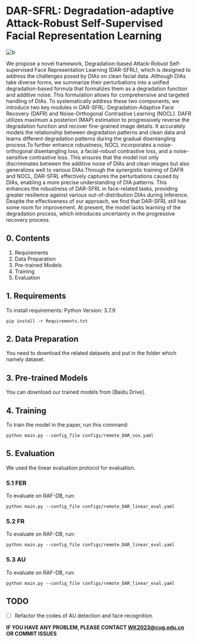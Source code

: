 # DAR-SFRL: Degradation-adaptive Attack-Robust Self-Supervised Facial Representation Learning
![b](https://github.com/user-attachments/assets/f843c1d2-efc7-48a3-85e6-bb865abd0146)

We propose a novel framework, Degradation-based Attack-Robust Self-supervised Face Representation Learning (DAR-SFRL), which is designed to address the challenges posed by DIAs on clean facial data. Although DIAs take diverse forms, we summarize their perturbations into a unified degradation-based formula that formalizes them as a degradation function and additive noise. This formulation allows for comprehensive and targeted handling of DIAs. To systematically address these two components, we introduce two key modules in DAR-SFRL: Degradation-Adaptive Face Recovery (DAFR) and Noise-Orthogonal Contrastive Learning (NOCL). DAFR utilizes maximum a posteriori (MAP) estimation to progressively reverse the degradation function and recover fine-grained image details. It accurately models the relationship between degradation patterns and clean data and learns different degradation patterns during the gradual disentangling process.To further enhance robustness, NOCL incorporates a noise-orthogonal disentangling loss, a facial-robust contrastive loss, and a noise-sensitive contrastive loss. This ensures that the model not only discriminates between the additive noise of DIAs and clean images but also generalizes well to various DIAs.Through the synergistic training of DAFR and NOCL, DAR-SFRL effectively captures the perturbations caused by DIAs, enabling a more precise understanding of DIA patterns. This enhances the robustness of DAR-SFRL in face-related tasks, providing greater resilience against various out-of-distribution DIAs during inference. Despite the effectiveness of our approach, we find that DAR-SFRL still has some room for improvement. At present, the model lacks learning of the degradation process, which introduces uncertainty in the progressive recovery process.

## 0. Contents
1. Requirements
2. Data Preparation
3. Pre-trained Models
4. Training
5. Evaluation

## 1. Requirements

To install requirements:
Python Version: 3.7.9

```
pip install -r Requirements.txt
```

## 2. Data Preparation

You need to download the related datasets  and put in the folder which namely dataset.

## 3. Pre-trained Models

You can download our trained models from [Baidu Drive].

## 4. Training

To train the model in the paper, run this command:

```
python main.py --config_file configs/remote_DAR_vox.yaml
```

## 5. Evaluation

We used the linear evaluation protocol for evaluation.

### 5.1 FER

To evaluate on RAF-DB, run:

```
python main.py --config_file configs/remote_DAR_linear_eval.yaml

```
### 5.2 FR

To evaluate on RAF-DB, run:

```
python main.py --config_file configs/remote_DAR_linear_eval.yaml

```
### 5.3 AU

To evaluate on RAF-DB, run:

```
python main.py --config_file configs/remote_DAR_linear_eval.yaml

```

## TODO 

- [ ] Refactor the codes of AU detection and face recognition.

**IF YOU HAVE ANY PROBLEM, PLEASE CONTACT WK2023@cug.edu.cn OR COMMIT ISSUES**
